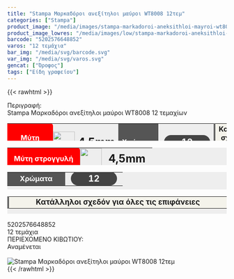 ```yaml
---
title: "Stampa Μαρκαδόροι ανεξίτηλοι μαύροι WT8008 12τεμ"
categories: ["Stampa"]
product_image: "/media/images/stampa-markadoroi-aneksithloi-mayroi-wt8008-12tem.jpg"
product_image_lowres: "/media/images/low/stampa-markadoroi-aneksithloi-mayroi-wt8008-12tem.jpg"
barcode: "5202576648852"
varos: "12 τεμάχια"
bar_img: "/media/svg/barcode.svg"
var_img: "/media/svg/varos.svg"
gencat: ["Όροφος"]
tags: ["Είδη γραφείου"]
---
```

{{< rawhtml >}}

<div class="sload662"><div class="product"><div id="sistatika">Περιγραφή:</div><div class="alltext">Stampa Μαρκαδόροι ανεξίτηλοι μαύροι WT8008 12 τεμαχίων</div><div class="miti"><table style="border-collapse:collapse;width:100%;height:40px;margin-left:auto;margin-right:auto;background:#eee" border="0" cellpadding="10px"><tbody><tr><td style="text-align:center;width:25.848%;background-color:red;border-radius:0 6px 6px 0"><span style="color:#fff"><strong>Μύτη στρογγυλή</strong></span></td><td style="width:6.87179%;text-align:left;vertical-align:middle;padding:0" scope="row"><img class="svam sp0" style="width:50px" src="/media/icons/mitibig.svg" alt="" width="64" height="50"></td><td style="width:7.22621%;text-align:center"><strong><span style="font-size:25px">4,5mm</span></strong></td><td style="width:11.6711%;background-color:#555;text-align:center"><span style="color:#fff"><strong>Χρώματα</strong></span></td><td style="width:20%;text-align:center"><span style="color:#fff;font-size:20px;padding:0"><strong>&nbsp;<span style="background-color:#444;border-radius:50px;padding:4px 40px">12</span></strong></span></td><td style="width:31.8486%;text-align:center;background-color:#f4f3eb;border-left:4px solid #666"><strong>Κατάλληλοι σχεδόν για όλες τις επιφάνειες</strong></td></tr></tbody></table></div><div class="miti2"><table style="margin-bottom:5px;border-collapse:collapse;width:100%;height:40px;margin-left:auto;margin-right:auto;background:#eee" border="0" cellpadding="10px"><tbody><tr><td style="text-align:center;width:50%;background-color:red;border-radius:0 6px 6px 0"><span style="color:#fff"><strong>Μύτη στρογγυλή</strong></span></td><td style="width:15%;padding:0;text-align:left;vertical-align:middle" scope="row"><img class="svam sp0" style="width:50px" src="/media/icons/mitibig.svg" alt="" width="64" height="50"></td><td style="width:35%;text-align:center"><strong><span style="font-size:25px">4,5mm</span></strong></td></tr></tbody></table><table style="margin-bottom:5px;border-collapse:collapse;width:100%;height:40px;margin-left:auto;margin-right:auto;background:#eee" border="0" cellpadding="10px"><tbody><tr><td style="width:50%;background-color:#555;text-align:center"><span style="color:#fff"><strong>Χρώματα</strong></span></td><td style="width:50%;text-align:center"><span style="color:#fff;font-size:20px;padding:0"><strong>&nbsp;<span style="background-color:#444;border-radius:50px;padding:4px 40px">12</span>&nbsp;</strong></span></td></tr></tbody></table><table style="border-collapse:collapse;width:100%;height:40px;margin-left:auto;margin-right:auto;background:#eee" border="0" cellpadding="10px"><tbody><tr><td style="width:50%;background-color:#f4f3eb;text-align:center;border-left:4px solid #666"><span style="font-size:17px"><strong>Κατάλληλοι σχεδόν για όλες τις επιφάνειες</strong></span></td></tr></tbody></table></div><div class="keno"></div><div id="barcode"><div id="barimage1"></div><span id="bartext">5202576648852</span></div><div id="varos"><div id="temimg"></div><span id="varostext">12 τεμάχια</span></div><div id="kivotio">ΠΕΡΙΕΧΟΜΕΝΟ ΚΙΒΩΤΙΟΥ:<br>Αναμένεται</div><br><div class="pimg"><img alt="Stampa Μαρκαδόροι ανεξίτηλοι μαύροι WT8008 12τεμ" title="Stampa Μαρκαδόροι ανεξίτηλοι μαύροι WT8008 12τεμ" src="/media/images/stampa-markadoroi-aneksithloi-mayroi-wt8008-12tem.jpg"></div></div></div>
{{< /rawhtml >}}


